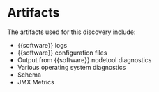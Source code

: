 # Artifacts

The artifacts used for this discovery include:  

* {{software}} logs
* {{software}} configuration files
* Output from {{software}} nodetool diagnostics
* Various operating system diagnostics
* Schema
* JMX Metrics


